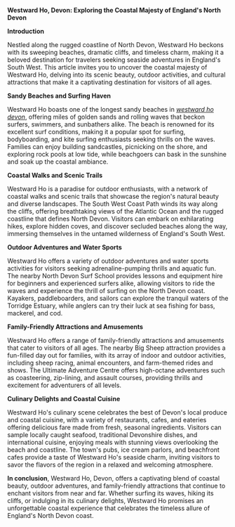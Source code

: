 **Westward Ho, Devon: Exploring the Coastal Majesty of England's North Devon**

**Introduction**

Nestled along the rugged coastline of North Devon, Westward Ho beckons with its sweeping beaches, dramatic cliffs, and timeless charm, making it a beloved destination for travelers seeking seaside adventures in England's South West. This article invites you to uncover the coastal majesty of Westward Ho, delving into its scenic beauty, outdoor activities, and cultural attractions that make it a captivating destination for visitors of all ages.

**Sandy Beaches and Surfing Haven**

Westward Ho boasts one of the longest sandy beaches in _[westward ho devon]([url](https://www.exclusivetravel.co/destinations/britain-holidays/devon/westward-ho-devon.html))_, offering miles of golden sands and rolling waves that beckon surfers, swimmers, and sunbathers alike. The beach is renowned for its excellent surf conditions, making it a popular spot for surfing, bodyboarding, and kite surfing enthusiasts seeking thrills on the waves. Families can enjoy building sandcastles, picnicking on the shore, and exploring rock pools at low tide, while beachgoers can bask in the sunshine and soak up the coastal ambiance.

**Coastal Walks and Scenic Trails**

Westward Ho is a paradise for outdoor enthusiasts, with a network of coastal walks and scenic trails that showcase the region's natural beauty and diverse landscapes. The South West Coast Path winds its way along the cliffs, offering breathtaking views of the Atlantic Ocean and the rugged coastline that defines North Devon. Visitors can embark on exhilarating hikes, explore hidden coves, and discover secluded beaches along the way, immersing themselves in the untamed wilderness of England's South West.

**Outdoor Adventures and Water Sports**

Westward Ho offers a variety of outdoor adventures and water sports activities for visitors seeking adrenaline-pumping thrills and aquatic fun. The nearby North Devon Surf School provides lessons and equipment hire for beginners and experienced surfers alike, allowing visitors to ride the waves and experience the thrill of surfing on the North Devon coast. Kayakers, paddleboarders, and sailors can explore the tranquil waters of the Torridge Estuary, while anglers can try their luck at sea fishing for bass, mackerel, and cod.

**Family-Friendly Attractions and Amusements**

Westward Ho offers a range of family-friendly attractions and amusements that cater to visitors of all ages. The nearby Big Sheep attraction provides a fun-filled day out for families, with its array of indoor and outdoor activities, including sheep racing, animal encounters, and farm-themed rides and shows. The Ultimate Adventure Centre offers high-octane adventures such as coasteering, zip-lining, and assault courses, providing thrills and excitement for adventurers of all levels.

**Culinary Delights and Coastal Cuisine**

Westward Ho's culinary scene celebrates the best of Devon's local produce and coastal cuisine, with a variety of restaurants, cafes, and eateries offering delicious fare made from fresh, seasonal ingredients. Visitors can sample locally caught seafood, traditional Devonshire dishes, and international cuisine, enjoying meals with stunning views overlooking the beach and coastline. The town's pubs, ice cream parlors, and beachfront cafes provide a taste of Westward Ho's seaside charm, inviting visitors to savor the flavors of the region in a relaxed and welcoming atmosphere.

**In conclusion**, Westward Ho, Devon, offers a captivating blend of coastal beauty, outdoor adventures, and family-friendly attractions that continue to enchant visitors from near and far. Whether surfing its waves, hiking its cliffs, or indulging in its culinary delights, Westward Ho promises an unforgettable coastal experience that celebrates the timeless allure of England's North Devon coast.
